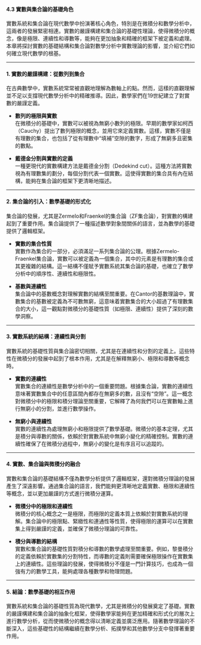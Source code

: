 #### 4.3 實數與集合論的基礎角色

實數系統和集合論在現代數學中扮演著核心角色，特別是在微積分和數學分析中，這兩者的發展緊密相連。實數的嚴謹構建和集合論的基礎性理論，使得微積分的概念，像是極限、連續性和導數等，能夠在更加抽象和精確的框架下被定義和處理。本章將探討實數的基礎結構和集合論對數學分析中實數理論的影響，並介紹它們如何確立現代數學的根基。

---

#### **1. 實數的嚴謹構建：從數列到集合**

在古典數學中，實數系統常常被直觀地理解為數軸上的點。然而，這樣的直觀理解並不足以支撐現代數學分析中的精確推導。因此，數學家們在19世紀建立了對實數的嚴謹定義。

- **數列的極限與實數**  
  在微積分的基礎中，實數可以被視為無窮小數列的極限。早期的數學家如柯西（Cauchy）提出了數列極限的概念，並用它來定義實數。這樣，實數不僅是有理數的集合，也包括了從有理數中“填補”空隙的數字，形成了無窮多且密集的數點。

- **戴德金分割與實數的定義**  
  一種更現代的實數構建方法是戴德金分割（Dedekind cut）。這種方法將實數視為有理數集的劃分，每個分割代表一個實數。這使得實數的集合具有內在結構，能夠在集合論的框架下更清晰地描述。

---

#### **2. 集合論的引入：數學基礎的形式化**

集合論的發展，尤其是Zermelo和Fraenkel的集合論（ZF集合論），對實數的構建起到了重要作用。集合論提供了一種描述數學對象間關係的語言，並為數學的基礎提供了邏輯框架。

- **實數的集合性質**  
  實數作為集合的一部分，必須滿足一系列集合論的公理。根據Zermelo-Fraenkel集合論，實數可以被定義為一個集合，其中的元素是有理數的集合或其更複雜的結構。這一結構不僅賦予實數系統其集合論的基礎，也確立了數學分析中的順序性、連續性和極限性。

- **基數與連續性**  
  集合論中的基數概念對理解實數的結構至關重要。在Cantor的基數理論中，實數集合的基數被定義為不可數無窮，這意味着實數集合的大小超過了有理數集合的大小，這一觀點對微積分的基礎性質（如極限、連續性）提供了深刻的數學洞察。

---

#### **3. 實數系統的結構：連續性與分割**

實數系統的基礎性質與集合論密切相關，尤其是在連續性和分割的定義上。這些特性在微積分的發展中起到了根本作用，尤其是在解釋無窮小、極限和導數等概念時。

- **實數的連續性**  
  實數集合的連續性是數學分析中的一個重要問題。根據集合論，實數的連續性意味著實數集合中的任意區間內都存在無窮多的數，且沒有“空隙”。這一概念對微積分中的極限和積分理論至關重要，它解釋了為何我們可以在實數軸上進行無窮小的分割，並進行數學操作。

- **無窮小與連續性**  
  實數的連續性為處理無窮小和極限提供了數學基礎。微積分的基本定理，尤其是積分與導數的關係，依賴於對實數系統中無窮小變化的精確控制。實數的連續性確保了在微積分過程中，無窮小的變化是有序且可以追蹤的。

---

#### **4. 實數、集合論與微積分的融合**

實數和集合論的基礎結構不僅為數學分析提供了邏輯框架，還對微積分理論的發展產生了深遠影響。通過集合論的語言，我們能夠更清晰地定義實數、極限和連續性等概念，並以更加嚴謹的方式進行微積分運算。

- **微積分中的極限和連續性**  
  微積分的核心概念之一是極限，而極限的定義本質上依賴於對實數系統的理解。集合論中的極限點、緊緻性和連通性等性質，使得極限的運算可以在實數集上得到嚴謹的定義，並確保了微積分理論的可靠性。

- **積分與導數的結構**  
  實數和集合論的基礎性質對積分和導數的數學處理至關重要。例如，黎曼積分的定義依賴於實數集的分割特性，而導數的定義則需要確保極限操作在實數集上的連續性。這些理論的發展，使得微積分不僅是一門計算技巧，也成為一個強有力的數學工具，能夠處理各種數學和物理問題。

---

#### **5. 結論：數學基礎的相互作用**

實數系統和集合論的基礎性質為現代數學，尤其是微積分的發展奠定了基礎。實數的嚴謹構建和集合論的抽象化框架，使得數學家能夠在更加精確和形式化的層次上進行數學分析，從而使微積分的概念得以清晰定義並廣泛應用。隨著數學理論的不斷深入，這些基礎性的結構繼續在數學分析、拓撲學和其他數學分支中發揮著重要作用。